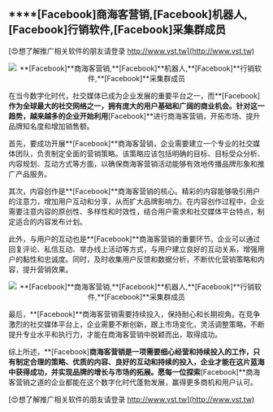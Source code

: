 ## ****[Facebook]**商海客营销,**[Facebook]**机器人,**[Facebook]**行销软件,**[Facebook]**采集群成员**

[😍想了解推广相关软件的朋友请登录 http://www.vst.tw](http://www.vst.tw)

 <center><img src="https://vst.tw/MP4/tuiguang/png/0.png" alt="**[Facebook]**商海客营销,**[Facebook]**机器人,**[Facebook]**行销软件,**[Facebook]**采集群成员"></center>

在当今数字化时代，社交媒体已成为企业发展的重要平台之一，而**[Facebook]**作为全球最大的社交网络之一，拥有庞大的用户基础和广阔的商业机会。针对这一趋势，越来越多的企业开始利用**[Facebook]**进行商海客营销，开拓市场、提升品牌知名度和增加销售额。

首先，要成功开展**[Facebook]**商海客营销，企业需要建立一个专业的社交媒体团队，负责制定全面的营销策略。该策略应该包括明确的目标、目标受众分析、内容规划、互动方式等方面，以确保商海客营销活动能够有效地传播品牌形象和推广产品服务。

其次，内容创作是**[Facebook]**商海客营销的核心。精彩的内容能够吸引用户的注意力，增加用户互动和分享，从而扩大品牌影响力。在内容创作过程中，企业需要注意内容的原创性、多样性和时效性，结合用户需求和社交媒体平台特点，制定适合的内容发布计划。

此外，与用户的互动也是**[Facebook]**商海客营销的重要环节。企业可以通过回复评论、私信互动、举办线上活动等方式，与用户建立良好的互动关系，增强用户的黏性和忠诚度。同时，及时收集用户反馈和数据分析，不断优化营销策略和内容，提升营销效果。

 <center><img src="https://vst.tw/MP4/tuiguang/png/6.png" alt="**[Facebook]**商海客营销,**[Facebook]**机器人,**[Facebook]**行销软件,**[Facebook]**采集群成员"></center>

最后，**[Facebook]**商海客营销需要持续投入，保持耐心和长期视角。在竞争激烈的社交媒体平台上，企业需要不断创新，跟上市场变化，灵活调整策略，不断提升专业水平和执行力，才能在商海客营销中脱颖而出，取得成功。

综上所述，**[Facebook]**商海客营销是一项需要细心经营和持续投入的工作，只有制定合理的策略、优质的内容、良好的互动和持续的投入，企业才能在这片蓝海中获得成功，并实现品牌的增长与市场的拓展。愿每一位探索**[Facebook]**商海客营销之道的企业都能在这个数字化时代蓬勃发展，赢得更多商机和用户认可。

[😍想了解推广相关软件的朋友请登录 http://www.vst.tw](http://www.vst.tw)



